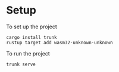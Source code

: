 # Setup
To set up the project
```
cargo install trunk
rustup target add wasm32-unknown-unknown
```

To run the project
```
trunk serve
```

